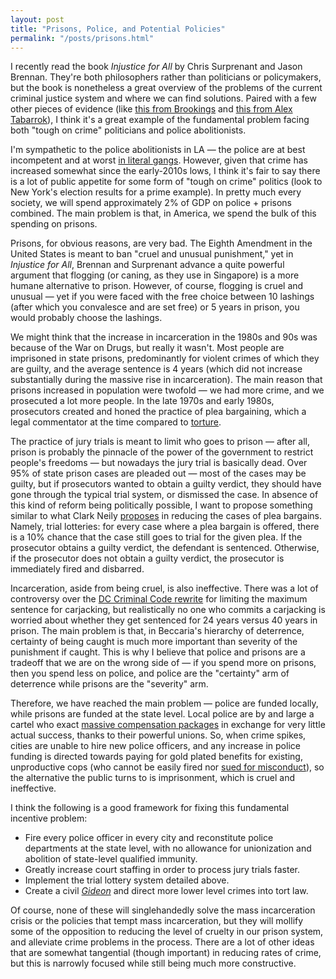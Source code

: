 ```yaml
---
layout: post
title: "Prisons, Police, and Potential Policies"
permalink: "/posts/prisons.html"
---
```


I recently read the book *Injustice for All* by Chris Surprenant and Jason Brennan. They're both philosophers rather than politicians or policymakers, but the book is nonetheless a great overview of the problems of the current criminal justice system and where we can find solutions. Paired with a few other pieces of evidence (like [this from Brookings](https://marginalrevolution.com/marginalrevolution/2020/06/underpoliced-and-overprisoned-revisited.html) and [this from Alex Tabarrok](https://marginalrevolution.com/marginalrevolution/2020/06/underpoliced-and-overprisoned-revisited.html)), I think it's a great example of the fundamental problem facing both "tough on crime" politicians and police abolitionists.

I'm sympathetic to the police abolitionists in LA — the police are at best incompetent and at worst [in literal gangs](https://knock-la.com/tradition-of-violence-lasd-gang-history/). However, given that crime has increased somewhat since the early-2010s lows, I think it's fair to say there is a lot of public appetite for some form of "tough on crime" politics (look to New York's election results for a prime example). In pretty much every society, we will spend approximately 2% of GDP on police + prisons combined. The main problem is that, in America, we spend the bulk of this spending on prisons.

Prisons, for obvious reasons, are very bad. The Eighth Amendment in the United States is meant to ban "cruel and unusual punishment," yet in *Injustice for All*, Brennan and Surprenant advance a quite powerful argument that flogging (or caning, as they use in Singapore) is a more humane alternative to prison. However, of course, flogging is cruel and unusual — yet if you were faced with the free choice between 10 lashings (after which you convalesce and are set free) or 5 years in prison, you would probably choose the lashings.

We might think that the increase in incarceration in the 1980s and 90s was because of the War on Drugs, but really it wasn't. Most people are imprisoned in state prisons, predominantly for violent crimes of which they are guilty, and the average sentence is 4 years (which did not increase substantially during the massive rise in incarceration). The main reason that prisons increased in population were twofold — we had more crime, and we prosecuted a lot more people. In the late 1970s and early 1980s, prosecutors created and honed the practice of plea bargaining, which a legal commentator at the time compared to [torture](https://chicagounbound.uchicago.edu/cgi/viewcontent.cgi?article=4154&context=uclrev).

The practice of jury trials is meant to limit who goes to prison — after all, prison is probably the pinnacle of the power of the government to restrict people's freedoms — but nowadays the jury trial is basically dead. Over 95% of state prison cases are pleaded out — most of the cases may be guilty, but if prosecutors wanted to obtain a guilty verdict, they should have gone through the typical trial system, or dismissed the case. In absence of this kind of reform being politically possible, I want to propose something similar to what Clark Neily [proposes](https://www.cato.org/commentary/jury-out-thats-problem) in reducing the cases of plea bargains. Namely, trial lotteries: for every case where a plea bargain is offered, there is a 10% chance that the case still goes to trial for the given plea. If the prosecutor obtains a guilty verdict, the defendant is sentenced. Otherwise, if the prosecutor does not obtain a guilty verdict, the prosecutor is immediately fired and disbarred.

Incarceration, aside from being cruel, is also ineffective. There was a lot of controversy over the [DC Criminal Code rewrite](https://dcist.com/story/22/11/15/dc-council-will-vote-overhaul-criminal-code/) for limiting the maximum sentence for carjacking, but realistically no one who commits a carjacking is worried about whether they get sentenced for 24 years versus 40 years in prison. The main problem is that, in Beccaria's hierarchy of deterrence, certainty of being caught is much more important than severity of the punishment if caught. This is why I believe that police and prisons are a tradeoff that we are on the wrong side of — if you spend more on prisons, then you spend less on police, and police are the "certainty" arm of deterrence while prisons are the "severity" arm.

Therefore, we have reached the main problem — police are funded locally, while prisons are funded at the state level. Local police are by and large a cartel who exact [massive compensation packages](https://payroll.mejiaforcontroller.com) in exchange for very little actual success, thanks to their powerful unions. So, when crime spikes, cities are unable to hire new police officers, and any increase in police funding is directed towards paying for gold plated benefits for existing, unproductive cops (who cannot be easily fired nor [sued for misconduct](https://www.law.cornell.edu/wex/qualified_immunity)), so the alternative the public turns to is imprisonment, which is cruel and ineffective.

I think the following is a good framework for fixing this fundamental incentive problem:
- Fire every police officer in every city and reconstitute police departments at the state level, with no allowance for unionization and abolition of state-level qualified immunity.
- Greatly increase court staffing in order to process jury trials faster.
- Implement the trial lottery system detailed above.
- Create a civil [*Gideon*](https://en.wikipedia.org/wiki/Gideon_v._Wainwright) and direct more lower level crimes into tort law.

Of course, none of these will singlehandedly solve the mass incarceration crisis or the policies that tempt mass incarceration, but they will mollify some of the opposition to reducing the level of cruelty in our prison system, and alleviate crime problems in the process. There are a lot of other ideas that are somewhat tangential (though important) in reducing rates of crime, but this is narrowly focused while still being much more constructive.
